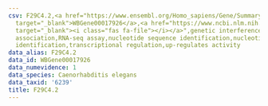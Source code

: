 ```yaml
---
csv: F29C4.2,<a href="https://www.ensembl.org/Homo_sapiens/Gene/Summary?db=core;g=WBGene00017926"
  target="_blank">WBGene00017926</a>,<a href="https://www.ncbi.nlm.nih.gov/pubmed/27496166"
  target="_blank"><i class="fas fa-file"></i></a>",genetic interference,functional
  association,RNA-seq assay,nucleotide sequence identification,nucleotide sequence
  identification,transcriptional regulation,up-regulates activity
data_alias: F29C4.2
data_id: WBGene00017926
data_numevidence: 1
data_species: Caenorhabditis elegans
data_taxid: '6239'
title: F29C4.2
---
```

